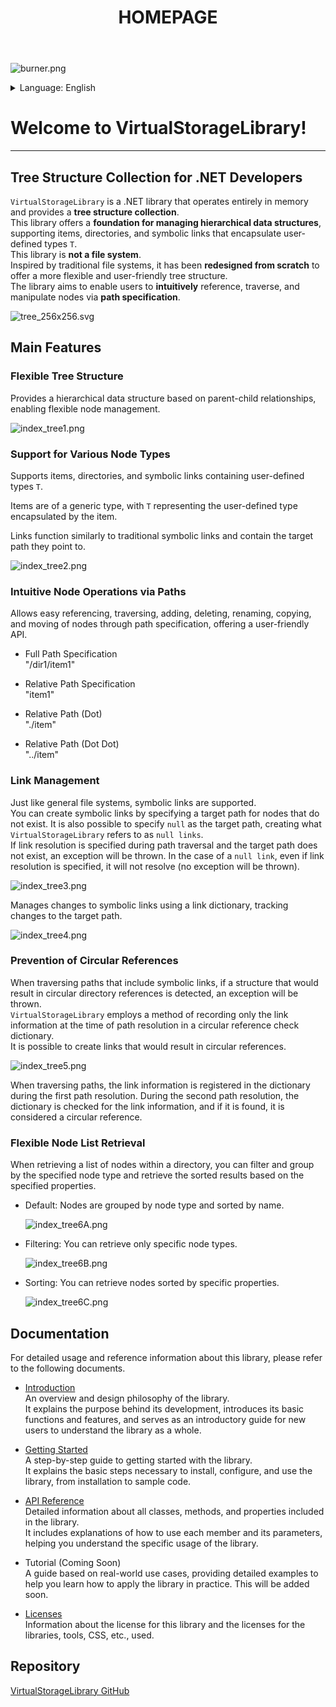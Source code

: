 ﻿---
title: "HOMEPAGE"
_layout: landing
---

![burner.png](images/burner.png)

<details>
  <summary>Language: English</summary>
  <ul>
    <li><a href="index.md">English</a></li>
    <li><a href="index.ja.md">Japanese</a></li>
  </ul>
</details>

# **Welcome to VirtualStorageLibrary!**

---

## **Tree Structure Collection for .NET Developers**

`VirtualStorageLibrary` is a .NET library that operates entirely in memory and provides a
**tree structure collection**.  
This library offers a **foundation for managing hierarchical data structures**,
supporting items, directories, and symbolic links that encapsulate user-defined types `T`.  
This library is **not a file system**.  
Inspired by traditional file systems, it has been **redesigned from scratch** to offer a
more flexible and user-friendly tree structure.  
The library aims to enable users to **intuitively** reference, traverse, and manipulate
nodes via **path specification**.

![tree_256x256.svg](images/tree_256x256.svg)

## Main Features

### Flexible Tree Structure

Provides a hierarchical data structure based on parent-child relationships, enabling
flexible node management.

![index_tree1.png](images/index_tree1.png)

### Support for Various Node Types

Supports items, directories, and symbolic links containing user-defined types `T`.

Items are of a generic type, with `T` representing the user-defined type encapsulated by
the item.

Links function similarly to traditional symbolic links and contain the target path they
point to.

![index_tree2.png](images/index_tree2.png)

### Intuitive Node Operations via Paths

Allows easy referencing, traversing, adding, deleting, renaming, copying, and moving of
nodes through path specification, offering a user-friendly API.

- Full Path Specification  
  "/dir1/item1"

- Relative Path Specification  
  "item1"

- Relative Path (Dot)  
  "./item"

- Relative Path (Dot Dot)  
  "../item"

### Link Management

Just like general file systems, symbolic links are supported.  
You can create symbolic links by specifying a target path for nodes that do not exist.
It is also possible to specify `null` as the target path, creating what
`VirtualStorageLibrary` refers to as `null links`.  
If link resolution is specified during path traversal and the target path does not exist,
an exception will be thrown. In the case of a `null link`, even if link resolution is
specified, it will not resolve (no exception will be thrown).

![index_tree3.png](images/index_tree3.png)

Manages changes to symbolic links using a link dictionary, tracking changes to the target path.

![index_tree4.png](images/index_tree4.png)

### Prevention of Circular References

When traversing paths that include symbolic links, if a structure that would result in
circular directory references is detected, an exception will be thrown.  
`VirtualStorageLibrary` employs a method of recording only the link information at the
time of path resolution in a circular reference check dictionary.  
It is possible to create links that would result in circular references.

![index_tree5.png](images/index_tree5.png)

When traversing paths, the link information is registered in the dictionary during the first path resolution. During the second path resolution, the dictionary is checked for the link information, and if it is found, it is considered a circular reference.

### Flexible Node List Retrieval

When retrieving a list of nodes within a directory, you can filter and group by the
specified node type and retrieve the sorted results based on the specified properties.

- Default: Nodes are grouped by node type and sorted by name.
  
  ![index_tree6A.png](images/index_tree6A.png)

- Filtering: You can retrieve only specific node types.
  
  ![index_tree6B.png](images/index_tree6B.png)

- Sorting: You can retrieve nodes sorted by specific properties.
  
  ![index_tree6C.png](images/index_tree6C.png)

## Documentation

For detailed usage and reference information about this library, please refer to the
following documents.

- [Introduction](introduction.md)  
  An overview and design philosophy of the library.  
  It explains the purpose behind its development, introduces its basic functions and
  features, and serves as an introductory guide for new users to understand the library
  as a whole.  

- [Getting Started](getting-started.md)  
  A step-by-step guide to getting started with the library.  
  It explains the basic steps necessary to install, configure, and use the library, from
  installation to sample code.  

- [API Reference](xref:AkiraNetwork.VirtualStorageLibrary)  
  Detailed information about all classes, methods, and properties included in the
  library.  
  It includes explanations of how to use each member and its parameters, helping you
  understand the specific usage of the library.  

- Tutorial (Coming Soon)  
  A guide based on real-world use cases, providing detailed examples to help you learn
  how to apply the library in practice. This will be added soon.  

- [Licenses](licenses.md)  
  Information about the license for this library and the licenses for the libraries,
  tools, CSS, etc., used.

## Repository

[VirtualStorageLibrary GitHub](https://github.com/AkiraNetwork/VirtualStorageLibrary)
